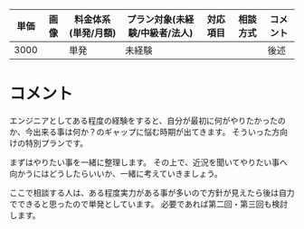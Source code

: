 |単価|画像|料金体系(単発/月額)|プラン対象(未経験/中級者/法人)|対応項目|相談方式|コメント|
|---|---|---|---|---|---|---|
|3000||単発|未経験|||後述|

# コメント
エンジニアとしてある程度の経験をすると、自分が最初に何がやりたかったのか、今出来る事は何か？のギャップに悩む時期が出てきます。
そういった方向けの特別プランです。

まずはやりたい事を一緒に整理します。
その上で、近況を聞いてやりたい事へ向かうにはどうしたらいいか、一緒に考えていきましょう。

ここで相談する人は、ある程度実力がある事が多いので方針が見えたら後は自力でできると思ったので単発としています。
必要であれば第二回・第三回も検討します。
